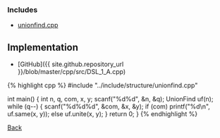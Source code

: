 

### Includes

- [unionfind.cpp](../include/structure/unionfind)

## Implementation

- [GitHub]({{ site.github.repository_url }}/blob/master/cpp/src/DSL_1_A.cpp)

{% highlight cpp %}
#include "../include/structure/unionfind.cpp"

int main() {
  int n, q, com, x, y;
  scanf("%d%d", &n, &q);
  UnionFind uf(n);
  while (q--) {
    scanf("%d%d%d", &com, &x, &y);
    if (com) printf("%d\n", uf.same(x, y));
    else uf.unite(x, y);
  }
  return 0;
}
{% endhighlight %}

[Back](..)
